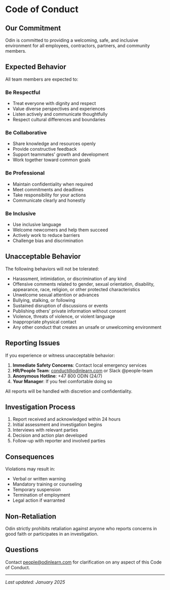 # Code of Conduct

## Our Commitment

Odin is committed to providing a welcoming, safe, and inclusive environment for all employees, contractors, partners, and community members.

## Expected Behavior

All team members are expected to:

### Be Respectful
- Treat everyone with dignity and respect
- Value diverse perspectives and experiences
- Listen actively and communicate thoughtfully
- Respect cultural differences and boundaries

### Be Collaborative
- Share knowledge and resources openly
- Provide constructive feedback
- Support teammates' growth and development
- Work together toward common goals

### Be Professional
- Maintain confidentiality when required
- Meet commitments and deadlines
- Take responsibility for your actions
- Communicate clearly and honestly

### Be Inclusive
- Use inclusive language
- Welcome newcomers and help them succeed
- Actively work to reduce barriers
- Challenge bias and discrimination

## Unacceptable Behavior

The following behaviors will not be tolerated:

- Harassment, intimidation, or discrimination of any kind
- Offensive comments related to gender, sexual orientation, disability, appearance, race, religion, or other protected characteristics
- Unwelcome sexual attention or advances
- Bullying, stalking, or following
- Sustained disruption of discussions or events
- Publishing others' private information without consent
- Violence, threats of violence, or violent language
- Inappropriate physical contact
- Any other conduct that creates an unsafe or unwelcoming environment

## Reporting Issues

If you experience or witness unacceptable behavior:

1. **Immediate Safety Concerns**: Contact local emergency services
2. **HR/People Team**: conduct@odinlearn.com or Slack @people-team
3. **Anonymous Hotline**: +47 800 ODIN (24/7)
4. **Your Manager**: If you feel comfortable doing so

All reports will be handled with discretion and confidentiality.

## Investigation Process

1. Report received and acknowledged within 24 hours
2. Initial assessment and investigation begins
3. Interviews with relevant parties
4. Decision and action plan developed
5. Follow-up with reporter and involved parties

## Consequences

Violations may result in:
- Verbal or written warning
- Mandatory training or counseling
- Temporary suspension
- Termination of employment
- Legal action if warranted

## Non-Retaliation

Odin strictly prohibits retaliation against anyone who reports concerns in good faith or participates in an investigation.

## Questions

Contact people@odinlearn.com for clarification on any aspect of this Code of Conduct.

---
*Last updated: January 2025*
